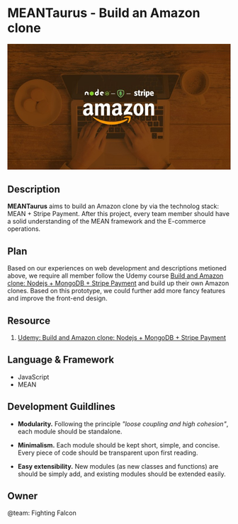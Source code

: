 # MEANTaurus - Build an Amazon clone

![](https://github.com/BitTigerInst/MEANTaurus/blob/master/Amazon.jpg)

Description
-----------

**MEANTaurus** aims to build an Amazon clone by via the technolog stack: MEAN + Stripe Payment. After this project, every team member should have a solid understanding of the MEAN framework and the E-commerce operations.

Plan
----

Based on our experiences on web development and descriptions metioned above, we require all member follow the Udemy course [Build and Amazon clone: Nodejs + MongoDB + Stripe Payment](https://www.udemy.com/build-an-amazon-clone-nodejs-stripe-elasticsearch/) and build up their own Amazon clones. Based on this prototype, we could further add more fancy features and improve the front-end design.

Resource
--------

1. [Udemy: Build and Amazon clone: Nodejs + MongoDB + Stripe Payment]( https://www.udemy.com/build-an-amazon-clone-nodejs-stripe-elasticsearch/)



Language & Framework
--------------------

- JavaScript
- MEAN

Development Guildlines
----------------------

- __Modularity.__ Following the principle _"loose coupling and high cohesion"_, each module should be standalone.

- __Minimalism.__ Each module should be kept short, simple, and concise. Every piece of code should be transparent upon first reading. 
- __Easy extensibility.__ New modules (as new classes and functions) are should be simply add, and existing modules should be extended easily.

Owner
-----
@team: Fighting Falcon
